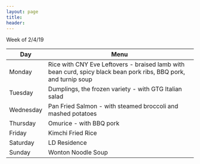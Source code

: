 ```yaml
---
layout: page
title:  
header: 
---
```


Week of 2/4/19

 | Day       | Menu| 
 | --------- | --------- |
 | Monday    | Rice with CNY Eve Leftovers - braised lamb with bean curd, spicy black bean pork ribs, BBQ pork, and turnip soup  |
 | Tuesday   | Dumplings, the frozen variety - with GTG Italian salad |
 | Wednesday | Pan Fried Salmon - with steamed broccoli and mashed potatoes|
 | Thursday  | Omurice - with BBQ pork  |
 | Friday    | Kimchi Fried Rice |
 | Saturday  | LD Residence |
 | Sunday    | Wonton Noodle Soup |

<!--

Week of 1/28/19

 | Day       | Menu| 
 | --------- | --------- |
 | Monday    | Beef Burger - with grilled onions, tomatoes, spinach, avocado, and american cheese & GTG southwestern salad |
 | Tuesday   | Black bean pork and napa over stir fried rice cakes |
 | Wednesday | Omurice - with vegetarian potstickers |
 | Thursday  | Spaghetti bolognese |
 | Friday    | Rice - with tomato beef, garlic bok choy, and boiled spinach |
 | Saturday  | Izakaya Mai |
 | Sunday    | Chinese New Year Eve Dinner |


Week of 1/21/19

 | Day       | Menu| 
 | --------- | --------- |
 | Monday    | Grilled salmon - with steamed carrots and mashed potatoes |
 | Tuesday   | Dumplings, the frozen variety |
 | Wednesday | Kimchi tofu soup |
 | Thursday  | Tech conference |
 | Friday    | Wonton noodle soup |
 | Saturday  | Wonton noodle soup - with homemade BBQ pork bun |
 | Sunday    | Sous vide sea bass - with carmelized mushrooms and onions, steamed rice, and steamed corn |



Week of 1/14/19

 | Day       | Menu| 
 | --------- | --------- |
 | Monday    | Omurice |
 | Tuesday   | Rice - with grilled teriyaki chicken wings and stir fry bok choy |
 | Wednesday | Kimchi Fried Rice |
 | Thursday  | The Counter |
 | Friday    | Korean Tofu Soup - with rice noodles |
 | Saturday  | Grilled Salmon - with mashed potatoes and asparagus |
 | Sunday    | Beef Curry |



Week of 1/7/19
 
 | Day       | Menu| 
 | --------- | --------- |
 | Monday    | Omurice |
 | Tuesday   | Meatloaf Sandwich|
 | Wednesday | Avocado Mac N Cheese |
 | Thursday  | Rice - with beef and broccoli and stir fry garlic bok choy|
 | Friday    | Pizza - choose your own topping |
 | Saturday  | Leftover Pizza|
 | Sunday    | Dumplings - the freezer kind|
 

Week of 12/31/18

 | Day       | Menu| 
 | --------- | --------- |
 | Monday    | Sous Vide Steak - marinated with salt & pepper and teriyaki sauce, Stuffed Shells, Roasted Brussels Sprouts |
 | Tuesday   | Sheng Jian Bao - with boiled iceberg lettuce and baked hot dog buns|
 | Wednesday | Febras Panadas - covered with pan fried onions and peppers in light vinagrette |
 | Thursday  | Rice - with stir fried garlic bok choy and szechuan hot sauce drizzled over steamed broccoli|
 | Friday    | Spaghetti Bolognese |
 | Saturday  | Sushi - dragon roll, forty-niner roll, philly roll, california roll, futo maki roll, hamachi and green onion roll, cucumber roll, inari|
 | Sunday    | Rice - with kimchi tofu soup and pepper beef|


Week of 12/17/18

 | Day       | Menu | 
 | --------- | --------- | 
 | Monday    | Rice - with oven roasted soy chicken wings and asparagus on the side |
 | Tuesday   | Avocado Mac N Cheese - with salt and pepper chicken thighs and side garden salad | 
 | Wednesday | Spaghetti Bolognese - with basic salad | 
 | Thursday  | Rice - with assorted stir fry veggies | 
 | Friday    | Gintei | 
 | Saturday  | LD's | 
 | Sunday    | Out of Town | 


 | Day       | Menu | 
 | --------- | --------- | 
 | Monday    | | 
 | Tuesday   | | 
 | Wednesday | | 
 | Thursday  | | 
 | Friday    | | 
 | Saturday  | | 
 | Sunday    | | 

Week of 12/10/18

 | Day       | Menu         |
 | --------- | ------------ |
 | Monday    | Pizza Chicago - Eddie Gaedel, Joliet Jake, The Fridge |
 | Tuesday   | Rice - with chicken in black bean sauce over bok choy |
 | Wednesday | Steak Fajitas - with mango guacamole, sour cream, shredded cheese, and white rice |
 | Thursday  | Miso Ramen - with napa cabbage, green onion, soft boiled egg, and basic salad |
 | Friday    | Twitch Holiday Party |
 | Saturday  | Somen on Ice - with ginger, green onion, and soy sauce |
 | Sunday    | Rice - with chicken in black bean sauce over napa cabbage|
--> 
